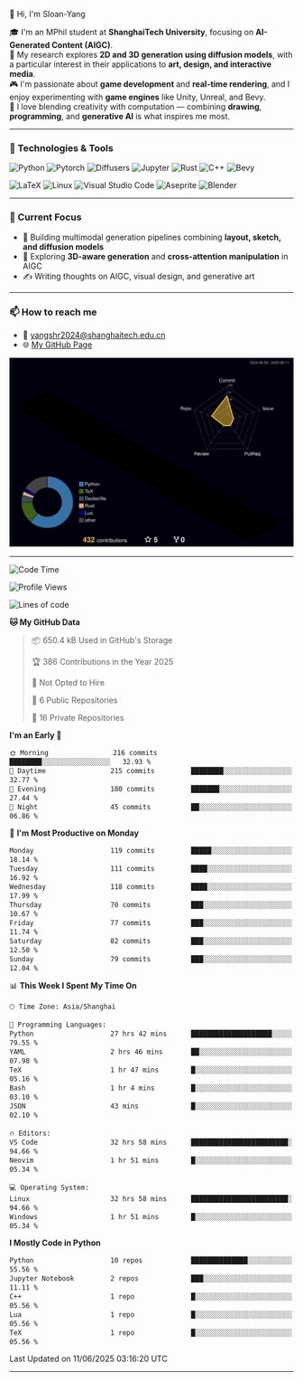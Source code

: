 👋 Hi, I'm Sloan-Yang

🎓 I'm an MPhil student at **ShanghaiTech University**, focusing on **AI-Generated Content (AIGC)**.  
🧠 My research explores **2D and 3D generation using diffusion models**, with a particular interest in their applications to **art, design, and interactive media**.  
🎮 I'm passionate about **game development** and **real-time rendering**, and I enjoy experimenting with **game engines** like Unity, Unreal, and Bevy.  
🎨 I love blending creativity with computation — combining **drawing**, **programming**, and **generative AI** is what inspires me most.

---

### 🧰 Technologies & Tools

![Python](https://img.shields.io/badge/python-%233776AB.svg?style=for-the-badge&logo=python&logoColor=white)
![Pytorch](https://img.shields.io/badge/pytorch-%23EE4C2C.svg?style=for-the-badge&logo=pytorch&logoColor=white)
![Diffusers](https://img.shields.io/badge/diffusers-HuggingFace-yellow?style=for-the-badge&logo=huggingface&logoColor=black)
![Jupyter](https://img.shields.io/badge/Jupyter-%23F37626.svg?style=for-the-badge&logo=Jupyter&logoColor=white)
![Rust](https://img.shields.io/badge/Rust-%23000000.svg?style=for-the-badge&logo=rust&logoColor=white)
![C++](https://img.shields.io/badge/C++-%2300599C.svg?style=for-the-badge&logo=c%2B%2B&logoColor=white)
![Bevy](https://img.shields.io/badge/Bevy-000000.svg?style=for-the-badge&logo=bevy&logoColor=white)

![LaTeX](https://img.shields.io/badge/LaTeX-47A141?style=for-the-badge&logo=latex&logoColor=white)
![Linux](https://img.shields.io/badge/Linux-FCC624?style=for-the-badge&logo=linux&logoColor=black)
![Visual Studio Code](https://img.shields.io/badge/VSCode-0078d7.svg?style=for-the-badge&logo=visual-studio-code&logoColor=white)
![Aseprite](https://img.shields.io/badge/Aseprite-FFFFFF?style=for-the-badge&logo=Aseprite&logoColor=%237D929E)
![Blender](https://img.shields.io/badge/Blender-F5792A?style=for-the-badge&logo=blender&logoColor=white)

---

### 🔭 Current Focus

- 🎨 Building multimodal generation pipelines combining **layout, sketch, and diffusion models**
- 🧪 Exploring **3D-aware generation** and **cross-attention manipulation** in AIGC
- ✍️ Writing thoughts on AIGC, visual design, and generative art

---

### 📫 How to reach me

- 📧 <a href="mailto:yangshr2024@shanghaitech.edu.cn">yangshr2024@shanghaitech.edu.cn</a>
- 🌐 [My GitHub Page](https://sloan-yang.github.io)  



![3D Profile](https://raw.githubusercontent.com/Sloan-Yang/Sloan-Yang/main/profile-3d-contrib/profile-night-rainbow.svg)

---


<!--START_SECTION:waka-->
![Code Time](http://img.shields.io/badge/Code%20Time-202%20hrs%2027%20mins-blue)

![Profile Views](http://img.shields.io/badge/Profile%20Views-20-blue)

![Lines of code](https://img.shields.io/badge/From%20Hello%20World%20I%27ve%20Written-2.0%20million%20lines%20of%20code-blue)

**🐱 My GitHub Data** 

> 📦 650.4 kB Used in GitHub's Storage 
 > 
> 🏆 386 Contributions in the Year 2025
 > 
> 🚫 Not Opted to Hire
 > 
> 📜 6 Public Repositories 
 > 
> 🔑 16 Private Repositories 
 > 
**I'm an Early 🐤** 

```text
🌞 Morning                216 commits         ████████░░░░░░░░░░░░░░░░░   32.93 % 
🌆 Daytime                215 commits         ████████░░░░░░░░░░░░░░░░░   32.77 % 
🌃 Evening                180 commits         ███████░░░░░░░░░░░░░░░░░░   27.44 % 
🌙 Night                  45 commits          ██░░░░░░░░░░░░░░░░░░░░░░░   06.86 % 
```
📅 **I'm Most Productive on Monday** 

```text
Monday                   119 commits         █████░░░░░░░░░░░░░░░░░░░░   18.14 % 
Tuesday                  111 commits         ████░░░░░░░░░░░░░░░░░░░░░   16.92 % 
Wednesday                118 commits         ████░░░░░░░░░░░░░░░░░░░░░   17.99 % 
Thursday                 70 commits          ███░░░░░░░░░░░░░░░░░░░░░░   10.67 % 
Friday                   77 commits          ███░░░░░░░░░░░░░░░░░░░░░░   11.74 % 
Saturday                 82 commits          ███░░░░░░░░░░░░░░░░░░░░░░   12.50 % 
Sunday                   79 commits          ███░░░░░░░░░░░░░░░░░░░░░░   12.04 % 
```


📊 **This Week I Spent My Time On** 

```text
🕑︎ Time Zone: Asia/Shanghai

💬 Programming Languages: 
Python                   27 hrs 42 mins      ████████████████████░░░░░   79.55 % 
YAML                     2 hrs 46 mins       ██░░░░░░░░░░░░░░░░░░░░░░░   07.98 % 
TeX                      1 hr 47 mins        █░░░░░░░░░░░░░░░░░░░░░░░░   05.16 % 
Bash                     1 hr 4 mins         █░░░░░░░░░░░░░░░░░░░░░░░░   03.10 % 
JSON                     43 mins             █░░░░░░░░░░░░░░░░░░░░░░░░   02.10 % 

🔥 Editors: 
VS Code                  32 hrs 58 mins      ████████████████████████░   94.66 % 
Neovim                   1 hr 51 mins        █░░░░░░░░░░░░░░░░░░░░░░░░   05.34 % 

💻 Operating System: 
Linux                    32 hrs 58 mins      ████████████████████████░   94.66 % 
Windows                  1 hr 51 mins        █░░░░░░░░░░░░░░░░░░░░░░░░   05.34 % 
```

**I Mostly Code in Python** 

```text
Python                   10 repos            ██████████████░░░░░░░░░░░   55.56 % 
Jupyter Notebook         2 repos             ███░░░░░░░░░░░░░░░░░░░░░░   11.11 % 
C++                      1 repo              █░░░░░░░░░░░░░░░░░░░░░░░░   05.56 % 
Lua                      1 repo              █░░░░░░░░░░░░░░░░░░░░░░░░   05.56 % 
TeX                      1 repo              █░░░░░░░░░░░░░░░░░░░░░░░░   05.56 % 
```




 Last Updated on 11/06/2025 03:16:20 UTC
<!--END_SECTION:waka-->

---





